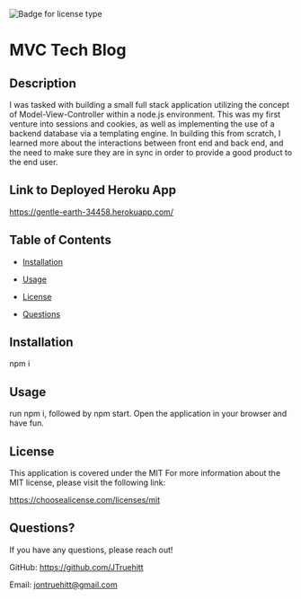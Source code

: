 
  ![Badge for license type](https://img.shields.io/badge/license-MIT-green)


  # MVC Tech Blog

  ## Description
   I was tasked with building a small full stack application utilizing the concept of Model-View-Controller within a node.js environment. This was my first venture into sessions and cookies, as well as implementing the use of a backend database via a templating engine. In building this from scratch, I learned more about the interactions between front end and back end, and the need to make sure they are in sync in order to provide a good product to the end user. 

## Link to Deployed Heroku App
https://gentle-earth-34458.herokuapp.com/

  ## Table of Contents
  
  * [Installation](#installation)
  
  * [Usage](#usage)
  
  * [License](#license)
  
  * [Questions](#questions)
  
  ## Installation
  npm i
  
  ## Usage
  run npm i, followed by npm start. Open the application in your browser and have fun. 
  
## License
This application is covered under the MIT
For more information about the MIT license, please visit the following link:

  https://choosealicense.com/licenses/mit

  ## Questions?
  If you have any questions, please reach out!
  
GitHub: https://github.com/JTruehitt

Email: [jontruehitt@gmail.com](mailto:jontruehitt@gmail.com)